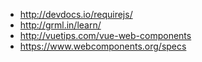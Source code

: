 * http://devdocs.io/requirejs/
* http://grml.in/learn/
* http://vuetips.com/vue-web-components
* https://www.webcomponents.org/specs